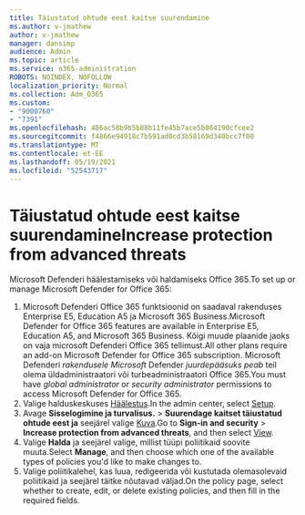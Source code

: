 ```yaml
---
title: Täiustatud ohtude eest kaitse suurendamine
ms.author: v-jmathew
author: v-jmathew
manager: dansimp
audience: Admin
ms.topic: article
ms.service: o365-administration
ROBOTS: NOINDEX, NOFOLLOW
localization_priority: Normal
ms.collection: Adm_O365
ms.custom:
- "9000760"
- "7391"
ms.openlocfilehash: 486ac58b9b5b88b11fe45b7ace5b084190cfcee2
ms.sourcegitcommit: f4866e94918c7b591ad0cd3b58169d340bcc7f00
ms.translationtype: MT
ms.contentlocale: et-EE
ms.lasthandoff: 05/19/2021
ms.locfileid: "52543717"
---
```

# <a name="increase-protection-from-advanced-threats"></a><span data-ttu-id="181db-102">Täiustatud ohtude eest kaitse suurendamine</span><span class="sxs-lookup"><span data-stu-id="181db-102">Increase protection from advanced threats</span></span>

<span data-ttu-id="181db-103">Microsoft Defenderi häälestamiseks või haldamiseks Office 365.</span><span class="sxs-lookup"><span data-stu-id="181db-103">To set up or manage Microsoft Defender for Office 365:</span></span>

1. <span data-ttu-id="181db-104">Microsoft Defenderi Office 365 funktsioonid on saadaval rakenduses Enterprise E5, Education A5 ja Microsoft 365 Business.</span><span class="sxs-lookup"><span data-stu-id="181db-104">Microsoft Defender for Office 365 features are available in Enterprise E5, Education A5, and Microsoft 365 Business.</span></span> <span data-ttu-id="181db-105">Kõigi muude plaanide jaoks on vaja microsoft Defenderi Office 365 tellimust.</span><span class="sxs-lookup"><span data-stu-id="181db-105">All other plans require an add-on Microsoft Defender for Office 365 subscription.</span></span> <span data-ttu-id="181db-106">Microsoft Defenderi *rakendusele Microsoft* Defender *juurdepääsuks peab* teil olema üldadministraatori või turbeadministraatori Office 365.</span><span class="sxs-lookup"><span data-stu-id="181db-106">You must have *global administrator* or *security administrator* permissions to access Microsoft Defender for Office 365.</span></span>
2. <span data-ttu-id="181db-107">Valige halduskeskuses [Häälestus](https://go.microsoft.com/fwlink/p/?linkid=2075721).</span><span class="sxs-lookup"><span data-stu-id="181db-107">In the admin center, select [Setup](https://go.microsoft.com/fwlink/p/?linkid=2075721).</span></span>
3. <span data-ttu-id="181db-108">Avage **Sisselogimine ja turvalisus.**  >  **Suurendage kaitset täiustatud ohtude eest ja** seejärel valige [Kuva](https://go.microsoft.com/fwlink/?linkid=2109302).</span><span class="sxs-lookup"><span data-stu-id="181db-108">Go to **Sign-in and security** > **Increase protection from advanced threats**, and then select [View](https://go.microsoft.com/fwlink/?linkid=2109302).</span></span>
4. <span data-ttu-id="181db-109">Valige **Halda** ja seejärel valige, millist tüüpi poliitikaid soovite muuta.</span><span class="sxs-lookup"><span data-stu-id="181db-109">Select **Manage**, and then choose which one of the available types of policies you'd like to make changes to.</span></span>
5. <span data-ttu-id="181db-110">Valige poliitikalehel, kas luua, redigeerida või kustutada olemasolevaid poliitikaid ja seejärel täitke nõutavad väljad.</span><span class="sxs-lookup"><span data-stu-id="181db-110">On the policy page, select whether to create, edit, or delete existing policies, and then fill in the required fields.</span></span>
